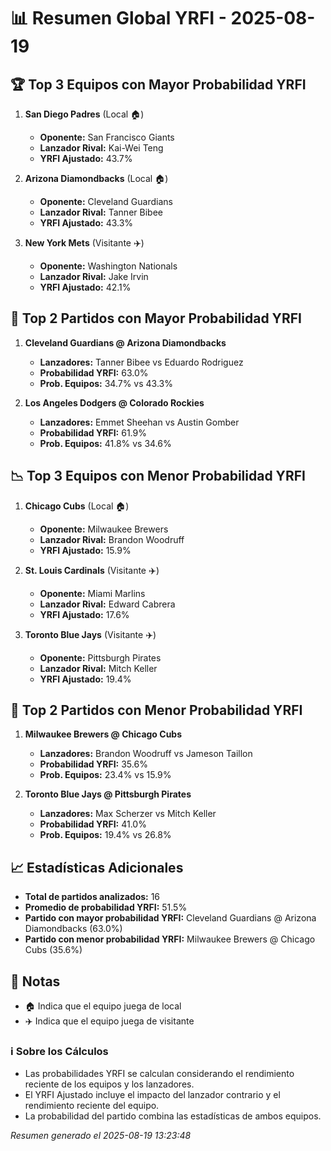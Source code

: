 # 📊 Resumen Global YRFI - 2025-08-19

## 🏆 Top 3 Equipos con Mayor Probabilidad YRFI

1. **San Diego Padres** (Local 🏠)
   - **Oponente:** San Francisco Giants
   - **Lanzador Rival:** Kai-Wei Teng
   - **YRFI Ajustado:** 43.7%

2. **Arizona Diamondbacks** (Local 🏠)
   - **Oponente:** Cleveland Guardians
   - **Lanzador Rival:** Tanner Bibee
   - **YRFI Ajustado:** 43.3%

3. **New York Mets** (Visitante ✈️)
   - **Oponente:** Washington Nationals
   - **Lanzador Rival:** Jake Irvin
   - **YRFI Ajustado:** 42.1%

## 🎯 Top 2 Partidos con Mayor Probabilidad YRFI

1. **Cleveland Guardians @ Arizona Diamondbacks**
   - **Lanzadores:** Tanner Bibee vs Eduardo Rodriguez
   - **Probabilidad YRFI:** 63.0%
   - **Prob. Equipos:** 34.7% vs 43.3%

2. **Los Angeles Dodgers @ Colorado Rockies**
   - **Lanzadores:** Emmet Sheehan vs Austin Gomber
   - **Probabilidad YRFI:** 61.9%
   - **Prob. Equipos:** 41.8% vs 34.6%

## 📉 Top 3 Equipos con Menor Probabilidad YRFI

1. **Chicago Cubs** (Local 🏠)
   - **Oponente:** Milwaukee Brewers
   - **Lanzador Rival:** Brandon Woodruff
   - **YRFI Ajustado:** 15.9%

2. **St. Louis Cardinals** (Visitante ✈️)
   - **Oponente:** Miami Marlins
   - **Lanzador Rival:** Edward Cabrera
   - **YRFI Ajustado:** 17.6%

3. **Toronto Blue Jays** (Visitante ✈️)
   - **Oponente:** Pittsburgh Pirates
   - **Lanzador Rival:** Mitch Keller
   - **YRFI Ajustado:** 19.4%

## 🛑 Top 2 Partidos con Menor Probabilidad YRFI

1. **Milwaukee Brewers @ Chicago Cubs**
   - **Lanzadores:** Brandon Woodruff vs Jameson Taillon
   - **Probabilidad YRFI:** 35.6%
   - **Prob. Equipos:** 23.4% vs 15.9%

2. **Toronto Blue Jays @ Pittsburgh Pirates**
   - **Lanzadores:** Max Scherzer vs Mitch Keller
   - **Probabilidad YRFI:** 41.0%
   - **Prob. Equipos:** 19.4% vs 26.8%

## 📈 Estadísticas Adicionales

- **Total de partidos analizados:** 16
- **Promedio de probabilidad YRFI:** 51.5%
- **Partido con mayor probabilidad YRFI:** Cleveland Guardians @ Arizona Diamondbacks (63.0%)
- **Partido con menor probabilidad YRFI:** Milwaukee Brewers @ Chicago Cubs (35.6%)

## 📝 Notas

- 🏠 Indica que el equipo juega de local
- ✈️ Indica que el equipo juega de visitante

### ℹ️ Sobre los Cálculos
- Las probabilidades YRFI se calculan considerando el rendimiento reciente de los equipos y los lanzadores.
- El YRFI Ajustado incluye el impacto del lanzador contrario y el rendimiento reciente del equipo.
- La probabilidad del partido combina las estadísticas de ambos equipos.

*Resumen generado el 2025-08-19 13:23:48*